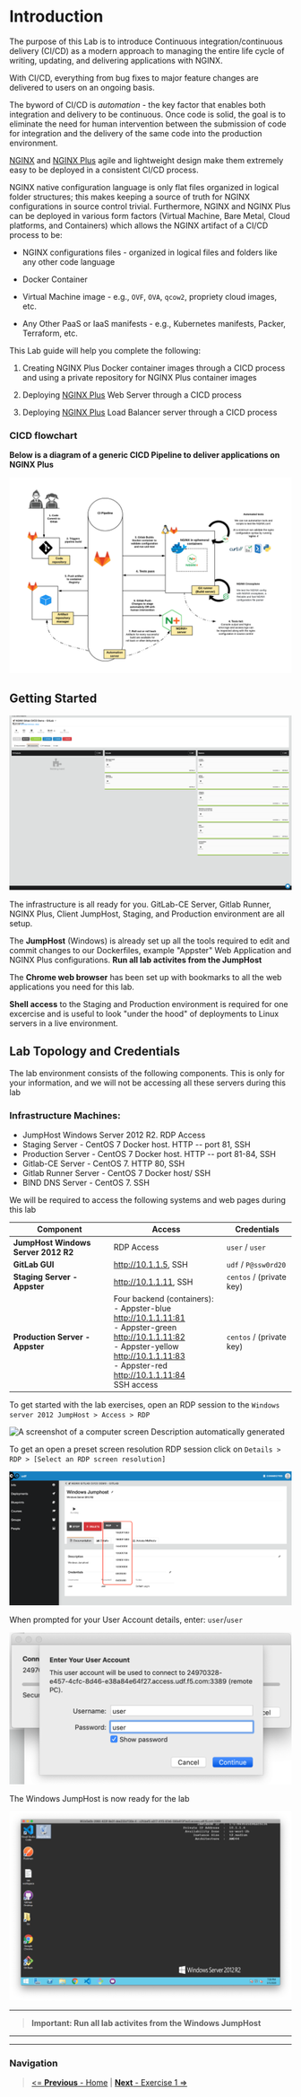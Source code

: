 Introduction
============

The purpose of this Lab is to introduce Continuous
integration/continuous delivery (CI/CD) as a modern approach to managing
the entire life cycle of writing, updating, and delivering applications
with NGINX.

With CI/CD, everything from bug fixes to major feature changes are
delivered to users on an ongoing basis.

The byword of CI/CD is *automation* - the key factor that enables both
integration and delivery to be continuous. Once code is solid, the goal
is to eliminate the need for human intervention between the submission
of code for integration and the delivery of the same code into the
production environment.

[NGINX](https://nginx.org/en) and [NGINX Plus](https://www.nginx.com/products/nginx) agile and lightweight design make them extremely easy to be deployed in a consistent CI/CD process.

NGINX native configuration language is only flat files organized in
logical folder structures; this makes keeping a source of truth for
NGINX configurations in source control trivial. Furthermore, NGINX and
NGINX Plus can be deployed in various form factors (Virtual Machine,
Bare Metal, Cloud platforms, and Containers) which allows the NGINX
artifact of a CI/CD process to be:

-   NGINX configurations files - organized in logical files and folders
    like any other code language

-   Docker Container

-   Virtual Machine image - e.g., `OVF`, `OVA`, `qcow2`, propriety cloud
    images, etc.

-   Any Other PaaS or IaaS manifests - e.g., Kubernetes manifests,
    Packer, Terraform, etc.

This Lab guide will help you complete the following:

1.  Creating NGINX Plus Docker container images through a CICD process
    and using a private repository for NGINX Plus container images

2.  Deploying [NGINX Plus](https://www.nginx.com/products/nginx/) Web
    Server through a CICD process

3.  Deploying [NGINX Plus](https://www.nginx.com/products/nginx/) Load
    Balancer server through a CICD process

### CICD flowchart

**Below is a diagram of a generic CICD Pipeline to deliver applications on NGINX Plus**

![generic CICD Pipeline of NGINX Plus](./media/image1.png)

Getting Started
---------------

![A screenshot of UDF](./media/image2.png)

The infrastructure is all ready for you. GitLab-CE Server, Gitlab
Runner, NGINX Plus, Client JumpHost, Staging, and Production environment
are all setup.

The **JumpHost** (Windows) is already set up all the tools required to edit
and commit changes to our Dockerfiles, example "Appster" Web Application
and NGINX Plus configurations. **Run all lab activites from the JumpHost**

The **Chrome web browser** has been set up with bookmarks to all the web
applications you need for this lab.

**Shell access** to the Staging and Production environment is required for one excercise
and is useful to look "under the hood" of deployments to Linux servers in a live environment.

Lab Topology and Credentials
-----------------------------

The lab environment consists of the following components. This is only
for your information, and we will not be accessing all these servers
during this lab

### Infrastructure Machines:

-   JumpHost Windows Server 2012 R2. RDP Access
-   Staging Server - CentOS 7 Docker host. HTTP -- port 81, SSH
-   Production Server - CentOS 7 Docker host. HTTP -- port 81-84, SSH
-   Gitlab-CE Server - CentOS 7. HTTP 80, SSH
-   Gitlab Runner Server - CentOS 7 Docker host/ SSH
-   BIND DNS Server - CentOS 7. SSH

We will be required to access the following systems and web pages during
this lab

| **Component**                                | **Access**                | **Credentials**       |
|----------------------------------------------|---------------------------|-----------------------|
| **JumpHost Windows Server 2012 R2**          | RDP Access                | `user` / `user`       |
| **GitLab GUI**                               | http://10.1.1.5, SSH      | `udf` / `P@ssw0rd20`  |
| **Staging Server - Appster**                 | http://10.1.1.11, SSH     | `centos` / (private key)  |
| **Production Server - Appster**             |Four backend (containers):<br>-   Appster-blue <http://10.1.1.11:81><br>-   Appster-green <http://10.1.1.11:82><br>-   Appster-yellow <http://10.1.1.11:83><br>-   Appster-red <http://10.1.1.11:84> <br> SSH access            | `centos` / (private key)               |


To get started with the lab exercises, open an RDP session to the
`Windows server 2012 JumpHost > Access > RDP`

![A screenshot of a computer screen Description automatically
generated](./media/image3.png)

To get an open a preset screen resolution RDP session click on `Details > RDP > [Select an RDP screen resolution]`

![UDF](./media/image4.png)

When prompted for your User Account details, enter: `user`/`user`

![Login to Gitlab](./media/image5.png)

The Windows JumpHost is now ready for the lab

![Windows jumphost](./media/image6.png)

-------------------------------------------------------------------------
> **Important: Run all lab activites from the Windows JumpHost**
-------------------------------------------------------------------------

-------------
### Navigation
> [<= **Previous** - Home](../readme.md) | 
> [**Next** - Exercise 1 =>](../1.0.creating-docker-images-for-nginx-plus/1.0.creating-docker-images-for-nginx-plus.md)